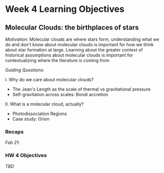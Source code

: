 # Week 4 Learning Objectives
## Molecular Clouds: the birthplaces of stars 
*Motivation*: Molecular clouds are where stars form, understanding what we do and don't know about molecular clouds is important for how we think about star formation at large. Learning about the greater context of historical assumptions about molecular clouds is important for contextualizing where the literature is coming from

*Guiding Questions*:

I. Why do we care about molecular clouds?
+ The Jean's Length as the scale of thermal vs gravitational pressure
+ Self-gravitation across scales: Bondi accretion

II. What is a molecular cloud, actually?
+ Photodissociation Regions
+ Case study: Orion

### Recaps
*Feb 21*: 

### HW 4 Objectives
*TBD*
